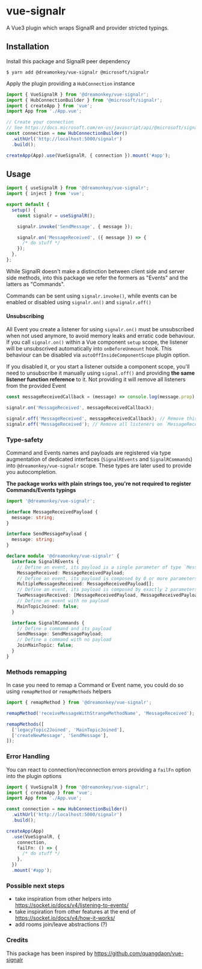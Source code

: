 # vue-signalr

A Vue3 plugin which wraps SignalR and provider stricted typings.

## Installation

Install this package and SignalR peer dependency

`$ yarn add @dreamonkey/vue-signalr @microsoft/signalr`

Apply the plugin providing a `HubConnection` instance

```ts
import { VueSignalR } from '@dreamonkey/vue-signalr';
import { HubConnectionBuilder } from '@microsoft/signalr';
import { createApp } from 'vue';
import App from './App.vue';

// Create your connection
// See https://docs.microsoft.com/en-us/javascript/api/@microsoft/signalr/hubconnectionbuilder
const connection = new HubConnectionBuilder()
  .withUrl('http://localhost:5000/signalr')
  .build();

createApp(App).use(VueSignalR, { connection }).mount('#app');
```

## Usage

```ts
import { useSignalR } from '@dreamonkey/vue-signalr';
import { inject } from 'vue';

export default {
  setup() {
    const signalr = useSignalR();

    signalr.invoke('SendMessage', { message });

    signalr.on('MessageReceived', ({ message }) => {
      /* do stuff */
    });
  },
};
```

While SignalR doesn't make a distinction between client side and server side methods, into this package we refer the formers as "Events" and the latters as "Commands".

Commands can be sent using `signalr.invoke()`, while events can be enabled or disabled using `signalr.on()` and `signalr.off()`

#### Unsubscribing

All Event you create a listener for using `signalr.on()` must be unsubscribed when not used anymore, to avoid memory leaks and erratic code behaviour.
If you call `signalr.on()` within a Vue component `setup` scope, the listener will be unsubscrived automatically into `onBeforeUnmount` hook.
This behaviour can be disabled via `autoOffInsideComponentScope` plugin option.

If you disabled it, or you start a listener outside a component scope, you'll need to unsubscribe it manually using `signal.off()` and providing **the same listener function reference** to it.
Not providing it will remove all listeners from the provided Event

```ts
const messageReceivedCallback = (message) => console.log(message.prop);

signalr.on('MessageReceived', messageReceivedCallback);

signalr.off('MessageReceived', messageReceivedCallback); // Remove this listener
signalr.off('MessageReceived'); // Remove all listeners on `MessageReceived` event
```

### Type-safety

Command and Events names and payloads are registered via type augmentation of dedicated interfaces (`SignalREvents` and `SignalRCommands`) into `@dreamonkey/vue-signalr` scope.
These types are later used to provide you autocompletion.

**The package works with plain strings too, you're not required to register Commands/Events typings**

```ts
import '@dreamonkey/vue-signalr';

interface MessageReceivedPayload {
  message: string;
}

interface SendMessagePayload {
  message: string;
}

declare module '@dreamonkey/vue-signalr' {
  interface SignalREvents {
    // Define an event, its payload is a single parameter of type `MessageReceivedPayload`
    MessageReceived: MessageReceivedPayload;
    // Define an event, its payload is composed by 0 or more parameters of type `MessageReceivedPayload`
    MultipleMessagesReceived: MessageReceivedPayload[];
    // Define an event, its payload is composed by exactly 2 parameters of type `MessageReceivedPayload`
    TwoMessagesReceived: [MessageReceivedPayload, MessageReceivedPayload];
    // Define an event with no payload
    MainTopicJoined: false;
  }

  interface SignalRCommands {
    // Define a command and its payload
    SendMessage: SendMessagePayload;
    // Define a command with no payload
    JoinMainTopic: false;
  }
}
```

### Methods remapping

In case you need to remap a Command or Event name, you could do so using `remapMethod` or `remapMethods` helpers

```ts
import { remapMethod } from '@dreamonkey/vue-signalr';

remapMethod('receiveMessageWithStrangeMethodName', 'MessageReceived');

remapMethods([
  ['legacyTopic2Joined', 'MainTopicJoined'],
  ['createNewMessage', 'SendMessage'],
]);
```

### Error Handling

You can react to connection/reconnection errors providing a `failFn` option into the plugin options

```ts
import { VueSignalR } from '@dreamonkey/vue-signalr';
import { createApp } from 'vue';
import App from './App.vue';

const connection = new HubConnectionBuilder()
  .withUrl('http://localhost:5000/signalr')
  .build();

createApp(App)
  .use(VueSignalR, {
    connection,
    failFn: () => {
      /* do stuff */
    },
  })
  .mount('#app');
```

### Possible next steps

- take inspiration from other helpers into https://socket.io/docs/v4/listening-to-events/
- take inspiration from other features at the end of https://socket.io/docs/v4/how-it-works/
- add rooms join/leave abstractions (?)

### Credits

This package has been inspired by https://github.com/quangdaon/vue-signalr

